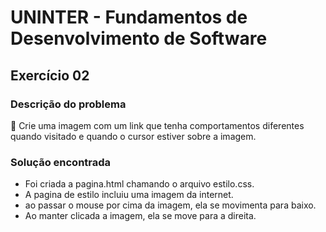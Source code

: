 # UNINTER - Fundamentos de Desenvolvimento de Software
## Exercício 02

### Descrição do problema
📢 Crie uma imagem com um link que tenha comportamentos diferentes quando visitado e quando o cursor estiver sobre a imagem.

### Solução encontrada
- Foi criada a pagina.html chamando o arquivo estilo.css.
- A pagina de estilo incluiu uma imagem da internet.
- ao passar o mouse por cima da imagem, ela se movimenta para baixo.
- Ao manter clicada a imagem, ela se move para a direita.
